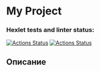# My Project
### Hexlet tests and linter status:
[![Actions Status](https://github.com/mur78/devops-for-programmers-project-74/actions/workflows/hexlet-check.yml/badge.svg)](https://github.com/mur78/devops-for-programmers-project-74/actions)
[![Actions Status](https://github.com/mur78/devops-for-programmers-project-74/actions/workflows/push.yml/badge.svg)](https://github.com/mur78/devops-for-programmers-project-74/actions)

## Описание

